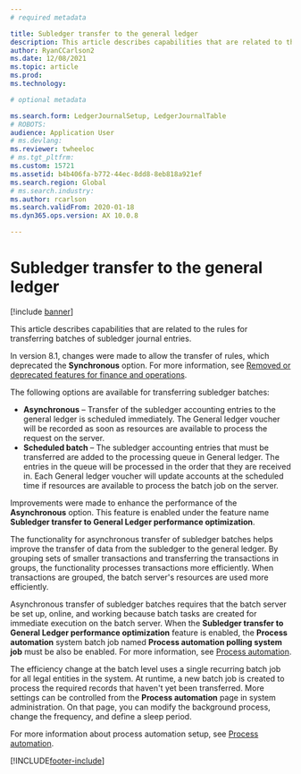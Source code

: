```yaml
---
# required metadata

title: Subledger transfer to the general ledger
description: This article describes capabilities that are related to the subledger transfer process in General ledger.
author: RyanCCarlson2
ms.date: 12/08/2021
ms.topic: article
ms.prod: 
ms.technology: 

# optional metadata

ms.search.form: LedgerJournalSetup, LedgerJournalTable
# ROBOTS: 
audience: Application User
# ms.devlang: 
ms.reviewer: twheeloc
# ms.tgt_pltfrm: 
ms.custom: 15721
ms.assetid: b4b406fa-b772-44ec-8dd8-8eb818a921ef
ms.search.region: Global
# ms.search.industry: 
ms.author: rcarlson
ms.search.validFrom: 2020-01-18
ms.dyn365.ops.version: AX 10.0.8

---
```


# Subledger transfer to the general ledger

[!include [banner](../includes/banner.md)]

This article describes capabilities that are related to the rules for transferring batches of subledger journal entries.

In version 8.1, changes were made to allow the transfer of rules, which deprecated the **Synchronous** option. For more information, see [Removed or deprecated features for finance and operations](../../fin-ops-core/dev-itpro/migration-upgrade/deprecated-features.md?toc=%2fdynamics365%2ffinance%2ftoc.json#finance-and-operations-81-with-platform-update-20).

The following options are available for transferring subledger batches:

- **Asynchronous** – Transfer of the subledger accounting entries to the general ledger is scheduled immediately. The General ledger voucher will be recorded as soon as resources are available to process the request on the server.
- **Scheduled batch** – The subledger accounting entries that must be transferred are added to the processing queue in General ledger. The entries in the queue will be processed in the order that they are received in. Each General ledger voucher will update accounts at the scheduled time if resources are available to process the batch job on the server.

Improvements were made to enhance the performance of the **Asynchronous** option. This feature is enabled under the feature name **Subledger transfer to General Ledger performance optimization**.

The functionality for asynchronous transfer of subledger batches helps improve the transfer of data from the subledger to the general ledger. By grouping sets of smaller transactions and transferring the transactions in groups, the functionality processes transactions more efficiently. When transactions are grouped, the batch server's resources are used more efficiently.

Asynchronous transfer of subledger batches requires that the batch server be set up, online, and working because batch tasks are created for immediate execution on the batch server. When the  **Subledger transfer to General Ledger performance optimization** feature is enabled, the **Process automation** system batch job named **Process automation polling system job** must be also be enabled. For more information, see [Process automation](../../fin-ops-core/dev-itpro/sysadmin/process-automation.md).

The efficiency change at the batch level uses a single recurring batch job for all legal entities in the system. At runtime, a new batch job is created to process the required records that haven't yet been transferred. More settings can be controlled from the **Process automation** page in system administration. On that page, you can modify the background process, change the frequency, and define a sleep period.

For more information about process automation setup, see [Process automation](../../fin-ops-core/dev-itpro/sysadmin/process-automation.md).

[!INCLUDE[footer-include](../../includes/footer-banner.md)]

